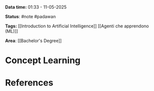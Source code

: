 **Data time:** 01:33 - 11-05-2025

**Status**: #note #padawan 

**Tags:** [[Introduction to Artificial Intelligence]] [[Agenti che apprendono (ML)]]

**Area**: [[Bachelor's Degree]]
# Concept Learning


# References